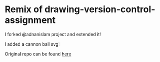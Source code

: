 # Remix of drawing-version-control-assignment

I forked @adnanislam project and extended it!

I added a cannon ball svg!

Original repo can be found [here](https://github.com/adnanislam/drawing-version-control-assignment)
